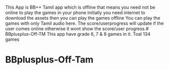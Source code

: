 This App is BB++ Tamil app which is offline that means you need not be online to play the games in your phone initially you need internet to download the assets then you can play the games offline
You can play the games with only Tamil audio here.
The score/userprogress will update if the user comes online otherwise it wont show the score/user progress.# BBplusplus-Off-TM
This app have grade 6, 7 & 8  games in it. Toal 134 games 
# BBplusplus-Off-Tam
